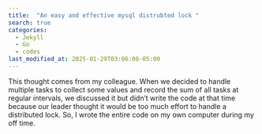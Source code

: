 ```yaml
---
title:  "An easy and effective mysql distrubted lock "
search: true
categories:
  - Jekyll
  - Go
  - codes
last_modified_at: 2025-01-29T03:06:00-05:00
---
```

This thought comes from my colleague. When we decided to handle multiple tasks to collect some values and record the sum of all tasks at regular intervals, we discussed it but didn’t write the code at that time because our leader thought it would be too much effort to handle a distributed lock. So, I wrote the entire code on my own computer during my off time.
